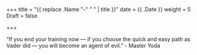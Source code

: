 +++
title = "{{ replace .Name "-" " " | title }}"
date =  {{ .Date }}
weight = 5
Draft = false

+++

“If you end your training now — if you choose the quick and easy path as Vader did — you will become an agent of evil.” - Master Yoda